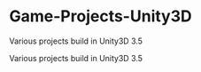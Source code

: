 # Game-Projects-Unity3D
Various projects build in Unity3D 3.5

Various projects build in Unity3D 3.5
